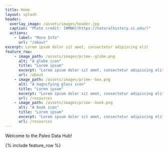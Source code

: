 ```yaml
---
title: Home
layout: splash
header:
  overlay_image: /assets/images/header.jpg
  caption: "Photo credit: [NMNH](https://naturalhistory.si.edu/)"
  actions:
    - label: "More Info"
      url: "/about"
excerpt: Lorem ipsum dolor sit amet, consectetur adipiscing elit
feature_row:
    - image_path: /assets/images/prime--globe.png
      alt: "A globe icon"
      title: "Lorem ipsum"
      excerpt: "Lorem ipsum dolor sit amet, consectetur adipiscing elit"
      url: /about
    - image_path: /assets/images/prime--box.png
      alt: "A magnifying glass icon"
      title: "Lorem ipsum"
      excerpt: "Lorem ipsum dolor sit amet, consectetur adipiscing elit"
      url: /resources
    - image_path: /assets/images/prime--book.png
      alt: "A book icon"
      title: "Lorem ipsum"
      excerpt: "Lorem ipsum dolor sit amet, consectetur adipiscing elit"
      url: /resources
---
```


Welcome to the Paleo Data Hub!

{% include feature_row %}